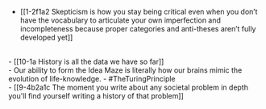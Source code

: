 - [[1-2f1a2 Skepticism is how you stay being critical even when you don’t have the vocabulary to articulate your own imperfection and incompleteness because proper categories and anti-theses aren’t fully developed yet]]
<br>
- [[10-1a History is all the data we have so far]]
<br>
- Our ability to form the Idea Maze is literally how our brains mimic the evolution of life-knowledge.
- #TheTuringPrinciple
<br>
- [[9-4b2a1c The moment you write about any societal problem in depth you'll find yourself writing a history of that problem]]
